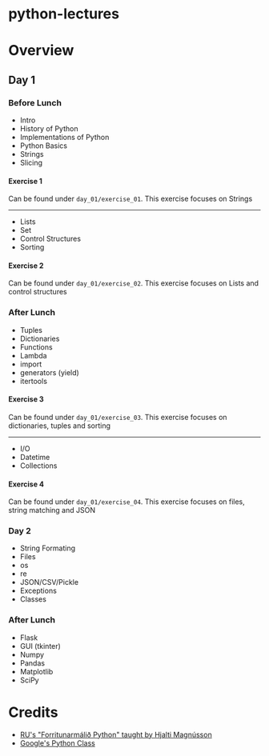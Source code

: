 # python-lectures

# Overview
## Day 1
### Before Lunch
* Intro
* History of Python
* Implementations of Python
* Python Basics
* Strings
* Slicing
#### Exercise 1
Can be found under `day_01/exercise_01`. This exercise focuses on Strings

---
* Lists
* Set
* Control Structures
* Sorting

#### Exercise 2
Can be found under `day_01/exercise_02`. This exercise focuses on Lists and control structures

### After Lunch
* Tuples
* Dictionaries
* Functions
* Lambda
* import
* generators (yield)
* itertools

#### Exercise 3
Can be found under `day_01/exercise_03`. This exercise focuses on dictionaries, tuples and sorting

---
* I/O
* Datetime
* Collections

#### Exercise 4
Can be found under `day_01/exercise_04`. This exercise focuses on files, string matching and JSON

### Day 2
* String Formating
* Files
* os
* re
* JSON/CSV/Pickle
* Exceptions
* Classes

### After Lunch

* Flask
* GUI (tkinter)
* Numpy
* Pandas
* Matplotlib
* SciPy

# Credits
* [RU's "Forritunarmálið Python" taught by Hjalti Magnússon](https://github.com/hjalti/python-lectures)
* [Google's Python Class](https://developers.google.com/edu/python/)
